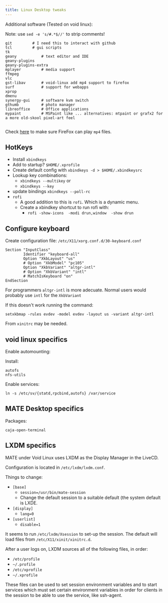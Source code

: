 ```yaml
---
title: Linux Desktop tweaks
---
```


Additional software (Tested on void linux):

Note: use `sed -e 's/#.*$//'` to strip comments!


```
git			# I need this to interact with github
tcl			# gui scripts
tk
geany			# text editor and IDE
geany-plugins
geany-plugins-extra
mplayer			# media support
ffmpeg
vlc
gst-libav		# void-linux add mp4 support to firefox
surf			# support for webapps
xprop
dmenu
synergy-gui		# software kvm switch
gthumb			# photo manager
libreoffice		# Office applications
mypaint			# MSPaint like ... alternatives: mtpaint or grafx2 for a more old-skool pixel-art feel


```

Check [here](https://www.youtube.com/html5) to make sure FireFox
can play `mp4` files.


## HotKeys

- Install `xbindkeys`
- Add to startup? `$HOME/.xprofile`
- Create default config with `xbindkeys -d > $HOME/.xbindkeysrc`
- Lookup key combinations:
  - `xbindkeys --multikey` or
  - `xbindkeys --key`
- update bindings `xbindkeys --poll-rc`
- `rofi`
  - A good addition to this is `rofi`.  Which is a dynamic menu.
  - Create a xbindkey shortcut to run rofi with:
    - `rofi -show-icons  -modi drun,window  -show drun`

## Configure keyboard

Create configuration file: `/etc/X11/xorg.conf.d/30-keyboard.conf`

```
Section "InputClass"
        Identifier "keyboard-all"
        Option "XkbLayout" "us"
        # Option "XkbModel" "pc105"
        Option "XkbVariant" "altgr-intl"
        # Option "XkbVariant" "intl"
        # MatchIsKeyboard "on"
EndSection
```
For programmers `altgr-intl` is more adecuate.  Normal users would
probably use `intl` for the `XkbVariant`

If this doesn't work running the command:

```
setxkbmap -rules evdev -model evdev -layout us -variant altgr-intl
```

From `xinitrc` may be needed.

## void linux specifics

Enable automounting:

Install:

```
autofs
nfs-utils
```
Enable services:

```
ln -s /etc/sv/{statd,rpcbind,autofs} /var/service
```

## MATE Desktop specifics

Packages:

```
caja-open-terminal
```

## LXDM specifics

MATE under Void Linux uses LXDM as the Display Manager in the LiveCD.

Configuration is located in `/etc/lxdm/lxdm.conf`.

Things to change:

- `[base]`
  - `session=/usr/bin/mate-session`
  - Change the default session to a suitable default (the system
    default is LXDE.
- `[display]`
  - `lang=0`
- `[userlist]`
  - `disable=1`

It seems to run `/etc/lxdm/Xsession` to set-up the session.  The default
will load files from `/etc/X11/xinit/xinitrc.d`.

After a user logs on, LXDM sources all of the following files, in order:

- `/etc/profile`
- `~/.profile`
- `/etc/xprofile`
- `~/.xprofile`

These files can be used to set session environment variables and to
start services which must set certain environment variables in order
for clients in the session to be able to use the service, like
ssh-agent.




